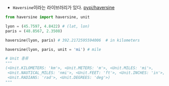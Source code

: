 - `Haversine`이라는 라이브러리가 있다. [pypi/haversine](https://pypi.org/project/haversine/)
```python
from haversine import haversine, unit

lyon = (45.7597, 4.8422) # (lat, lon)
paris = (48.8567, 2.3508)

haversine(lyon, paris) # 392.2172595594006  # in kilometers

haversine(lyon, paris, unit = 'mi') # mile

# Unit 종류
"""
(<Unit.KILOMETERS: 'km'>, <Unit.METERS: 'm'>, <Unit.MILES: 'mi'>,
 <Unit.NAUTICAL_MILES: 'nmi'>, <Unit.FEET: 'ft'>, <Unit.INCHES: 'in'>,
 <Unit.RADIANS: 'rad'>, <Unit.DEGREES: 'deg'>)
"""
```
